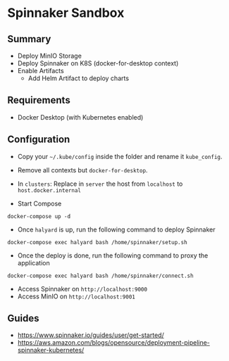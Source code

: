 # Spinnaker Sandbox

## Summary

* Deploy MinIO Storage
* Deploy Spinnaker on K8S (docker-for-desktop context)
* Enable Artifacts
  * Add Helm Artifact to deploy charts

## Requirements

* Docker Desktop (with Kubernetes enabled)

## Configuration

* Copy your `~/.kube/config` inside the folder and rename it  `kube_config`.
* Remove all contexts but `docker-for-desktop`.
* In `clusters`: Replace in `server` the host from `localhost` to `host.docker.internal`

* Start Compose
```
docker-compose up -d
```

* Once `halyard` is up, run the following command to deploy Spinnaker
```
docker-compose exec halyard bash /home/spinnaker/setup.sh
```

* Once the deploy is done, run the following command to proxy the application
```
docker-compose exec halyard bash /home/spinnaker/connect.sh
```

* Access Spinnaker on `http://localhost:9000`
* Access MinIO on `http://localhost:9001`


## Guides

* https://www.spinnaker.io/guides/user/get-started/
* https://aws.amazon.com/blogs/opensource/deployment-pipeline-spinnaker-kubernetes/

